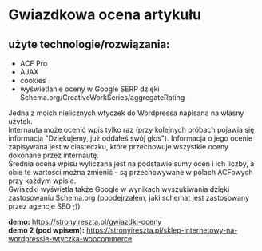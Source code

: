 # Gwiazdkowa ocena artykułu
## użyte technologie/rozwiązania:
- ACF Pro
- AJAX
- cookies
- wyświetlanie oceny w Google SERP dzięki Schema.org/CreativeWorkSeries/aggregateRating

Jedna z moich nielicznych wtyczek do Wordpressa napisana na własny użytek.<br>
Internauta może ocenić wpis tylko raz (przy kolejnych próbach pojawia się informacja "Dziękujemy, już oddałeś swój głos"). Informacja o jego ocenie zapisywana jest w ciasteczku, które przechowuje wszystkie oceny dokonane przez internautę.<br>
Średnia ocena wpisu wyliczana jest na podstawie sumy ocen i ich liczby, a obie te wartości można zmienić - są przechowywane w polach ACFowych przy każdym wpisie.<br>
Gwiazdki wyświetla także Google w wynikach wyszukiwania dzięki zastosowaniu Schema.org (ppodejrzałem, jaki schemat jest zastosowany przez agencje SEO ;)).

<strong>demo:</strong> https://stronyireszta.pl/gwiazdki-oceny<br>
<strong>demo 2 (pod wpisem):</strong> https://stronyireszta.pl/sklep-internetowy-na-wordpressie-wtyczka-woocommerce
